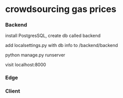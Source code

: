 # crowdsourcing gas prices

### Backend
install PostgresSQL, create db called backend

add localsettings.py with db info to /backend/backend

python manage.py runserver

visit localhost:8000

### Edge


### Client
